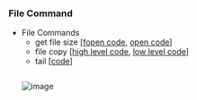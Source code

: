 
### File Command
* File Commands
   * get file size [[fopen code](https://github.com/csbyun-data/C-Pro/blob/main/chap03/FileCmd/file_size_fopen.c), [open code](https://github.com/csbyun-data/C-Pro/blob/main/chap03/FileCmd/file_size_open.c)]
   * file copy [[high level code](https://github.com/csbyun-data/C-Pro/blob/main/chap03/File/file_copy1.c), [low level code](https://github.com/csbyun-data/C-Pro/blob/main/chap03/FileCmd/file_copy_open.c)]
   * tail [[code](https://github.com/csbyun-data/C-Pro/blob/main/chap03/FileCmd/tail.c)]
   ```c
   ```
   ![image](https://github.com/user-attachments/assets/4f5a3877-4451-4407-9fb1-49517254e0a1)

   

